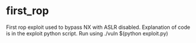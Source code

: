 # first_rop
First rop exploit used to bypass NX with ASLR disabled. Explanation of code is in the exploit python script. Run using ./vuln $(python exploit.py)
